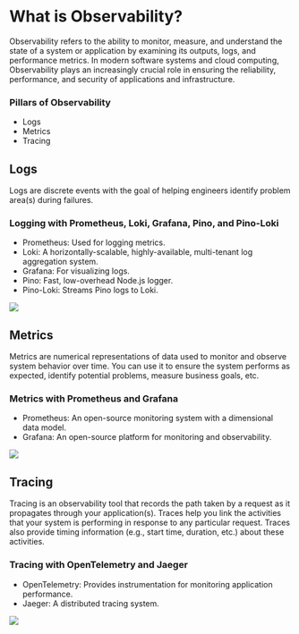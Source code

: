 
# What is Observability?
Observability refers to the ability to monitor, measure, and understand the state of a system or application by examining its outputs, logs, and performance metrics. In modern software systems and cloud computing, Observability plays an increasingly crucial role in ensuring the reliability, performance, and security of applications and infrastructure.

### Pillars of Observability
 - Logs
 - Metrics
 - Tracing

## Logs 
Logs are discrete events with the goal of helping engineers identify problem area(s) during failures.

### Logging with Prometheus, Loki, Grafana, Pino, and Pino-Loki
- Prometheus: Used for logging metrics.
- Loki: A horizontally-scalable, highly-available, multi-tenant log aggregation system.
- Grafana: For visualizing logs.
- Pino: Fast, low-overhead Node.js logger.
- Pino-Loki: Streams Pino logs to Loki.

![](https://raw.githubusercontent.com/alirezanqp/observability/main/images/Screenshot%20from%202023-12-12%2015-29-42.png)

## Metrics
Metrics are numerical representations of data used to monitor and observe system behavior over time. You can use it to ensure the system performs as expected, identify potential problems, measure business goals, etc.

### Metrics with Prometheus and Grafana
- Prometheus: An open-source monitoring system with a dimensional data model.
- Grafana: An open-source platform for monitoring and observability.

![](https://raw.githubusercontent.com/alirezanqp/observability/main/images/Screenshot%20from%202023-12-12%2015-32-00.png)

## Tracing 
Tracing is an observability tool that records the path taken by a request as it propagates through your application(s). Traces help you link the activities that your system is performing in response to any particular request. Traces also provide timing information (e.g., start time, duration, etc.) about these activities.

### Tracing with OpenTelemetry and Jaeger
- OpenTelemetry: Provides instrumentation for monitoring application performance.
- Jaeger: A distributed tracing system.

![](https://raw.githubusercontent.com/alirezanqp/observability/main/images/Screenshot%20from%202023-12-12%2015-34-49.png)


